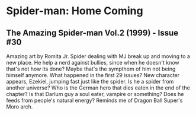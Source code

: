 # Spider-man: Home Coming

## The Amazing Spider-man Vol.2 (1999) - Issue #30

Amazing art by Romita Jr.
Spider dealing with MJ break up and moving to a new place.
He help a nerd against bullies, since when he doesn't know that's not how its done? Maybe that's the sympthom of him not being himself anymore.
What happened in the first 29 issues?
New character appears, Ezekiel, jumping fast just like the spider. Is he a spider from another universe?
Who is the German hero that dies eaten in the end of the chapter? Is that Darlum guy a soul eater, vampire or something? Does he feeds from people's natural energy?
Reminds me of Dragon Ball Super's Moro arch.